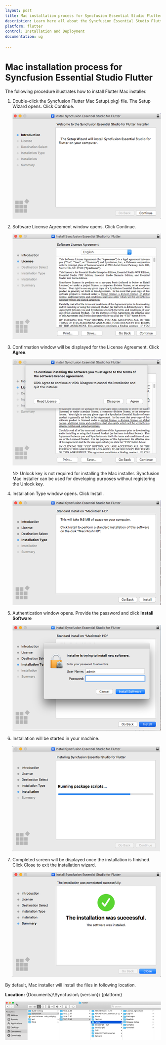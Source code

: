 ```yaml
---
layout: post
title: Mac installation process for Syncfusion Essential Studio Flutter
description: Learn here all about the Syncfusion Essential Studio Flutter for Mac installer and steps for installing it.
platform: flutter
control: Installation and Deployment
documentation: ug

---
```


# Mac installation process for Syncfusion Essential Studio Flutter

The following procedure illustrates how to install Flutter Mac installer. 

1. Double-click the Syncfusion Flutter Mac Setup(.pkg) file. The Setup Wizard opens. Click Continue.

   ![Welcome wizard](Mac-Installer_images/Mac_Installer1.png)
   

2. Software License Agreement window opens. Click Continue.

   ![license wizard](Mac-Installer_images/Mac_Installer2.png)   
   

3. Confirmation window will be displayed for the License Agreement. Click **Agree**.

   ![License confirmation wizard](Mac-Installer_images/Mac_Installer3.png)
   
   N> Unlock key is not required for installing the Mac installer. Syncfusion Mac installer can be used for developing purposes without registering the Unlock key.


4. Installation Type window opens. Click Install.

   ![Installation type wizard](Mac-Installer_images/Mac_Installer6.png)

5. Authentication window opens. Provide the password and click **Install Software**

   ![Credential wizard](Mac-Installer_images/Mac_Installer7.png)

6. Installation will be started in your machine. 
   
   ![Progress wizard](Mac-Installer_images/Mac_Installer8.png)
   
7. Completed screen will be displayed once the installation is finished. Click Close to exit the installation wizard. 

   ![Finish wizard](Mac-Installer_images/Mac_Installer9.png)
   
By default, Mac installer will install the files in following location.

   **Location:** {Documents}\Syncfusion\ {version}\ {platform}
   
   ![Install location](Mac-Installer_images/Mac_Installer10.png)
   
   

